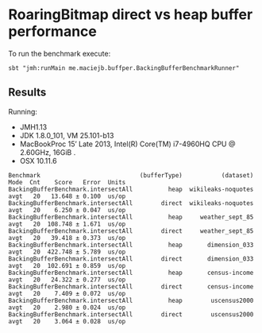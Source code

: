 # RoaringBitmap direct vs heap buffer performance

To run the benchmark execute:
```
sbt "jmh:runMain me.maciejb.buffper.BackingBufferBenchmarkRunner"
```

## Results

Running:
* JMH1.13
* JDK 1.8.0_101, VM 25.101-b13
* MacBookProc 15’ Late 2013, Intel(R) Core(TM) i7-4960HQ CPU @ 2.60GHz, 16GiB .
* OSX 10.11.6

```
Benchmark                            (bufferType)           (dataset)  Mode  Cnt    Score   Error  Units
BackingBufferBenchmark.intersectAll          heap  wikileaks-noquotes  avgt   20   13.648 ± 0.100  us/op
BackingBufferBenchmark.intersectAll        direct  wikileaks-noquotes  avgt   20    6.250 ± 0.047  us/op
BackingBufferBenchmark.intersectAll          heap     weather_sept_85  avgt   20  108.748 ± 1.671  us/op
BackingBufferBenchmark.intersectAll        direct     weather_sept_85  avgt   20   39.418 ± 0.373  us/op
BackingBufferBenchmark.intersectAll          heap       dimension_033  avgt   20  422.748 ± 5.789  us/op
BackingBufferBenchmark.intersectAll        direct       dimension_033  avgt   20  102.691 ± 0.859  us/op
BackingBufferBenchmark.intersectAll          heap       census-income  avgt   20   24.322 ± 0.277  us/op
BackingBufferBenchmark.intersectAll        direct       census-income  avgt   20    7.409 ± 0.072  us/op
BackingBufferBenchmark.intersectAll          heap        uscensus2000  avgt   20    2.980 ± 0.024  us/op
BackingBufferBenchmark.intersectAll        direct        uscensus2000  avgt   20    3.064 ± 0.028  us/op
```
